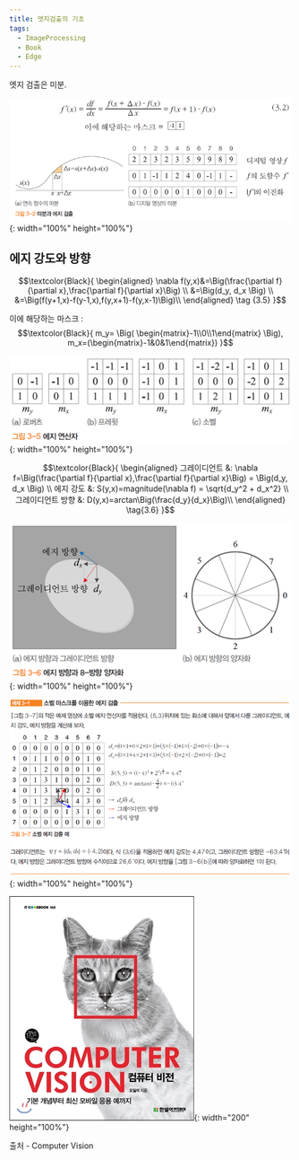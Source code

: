 ```yaml
---
title: 엣지검출의 기초
tags:
  - ImageProcessing
  - Book
  - Edge
---
```

엣지 검출은 미분.
<!--more-->
![그림](/img/post/20201124/01.png){: width="100%" height="100%"}

## 에지 강도와 방향

$$\textcolor{Black}{
\begin{aligned}
\nabla f(y,x)&=\Big(\frac{\partial f}{\partial x},\frac{\partial f}{\partial x}\Big) \\
&=\Big(d_y, d_x \Big) \\
&=\Big(f(y+1,x)-f(y-1,x),f(y,x+1)-f(y,x-1)\Big)\\
\end{aligned}
\tag {3.5}
}$$

이에 해당하는 마스크 : 
$$\textcolor{Black}{
  m_y= \Big( \begin{matrix}-1\\0\\1\end{matrix} \Big), m_x=(\begin{matrix}-1&0&1\end{matrix})
}$$

![그림](/img/post/20201124/03.png){: width="100%" height="100%"}

$$\textcolor{Black}{
\begin{aligned}
그레이디언트 &: \nabla f=\Big(\frac{\partial f}{\partial x},\frac{\partial f}{\partial x}\Big) = \Big(d_y, d_x \Big) \\
에지 강도 &: S(y,x)=magnitude(\nabla f) = \sqrt{d_y^2 + d_x^2} \\
그레이디언트 방향 &: D(y,x)=arctan\Big(\frac{d_y}{d_x}\Big)\\
\end{aligned}
\tag{3.6}
}$$

![그림](/img/post/20201124/04.png){: width="100%" height="100%"}

![그림](/img/post/20201124/02.png){: width="100%" height="100%"}


![출처](/img/post/Feature_00.jpg){: width="200" height="100%"}

출처 - Computer Vision
